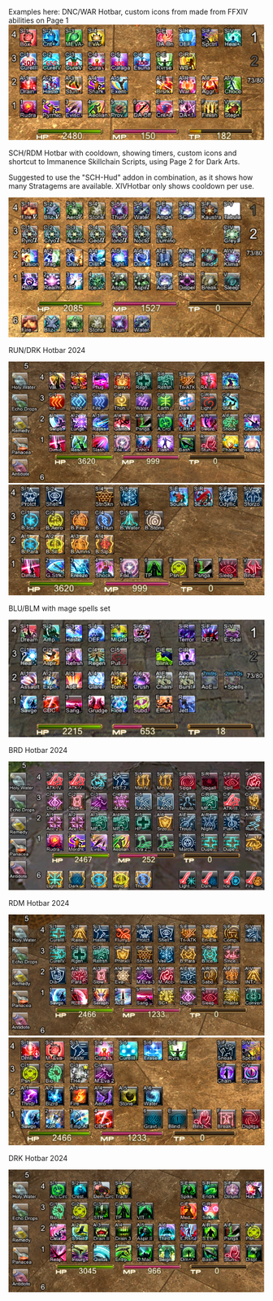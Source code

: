 Examples here:
DNC/WAR Hotbar, custom icons from made from FFXIV abilities on Page 1
<img src="https://github.com/NoScrying/Window-Addons/blob/main/xivhotbar/images/other/DNC%20Xivhotbar.png">

SCH/RDM Hotbar with cooldown, showing timers, custom icons and shortcut to Immanence Skillchain Scripts, using Page 2 for Dark Arts.

Suggested to use the "SCH-Hud" addon in combination, as it shows how many Stratagems are available.
XIVHotbar only shows cooldown per use.

<img src="https://github.com/NoScrying/Window-Addons/blob/main/xivhotbar/images/other/SCH%20XIVHotbar.png">

RUN/DRK Hotbar 2024

<img src="https://github.com/NoScrying/Window-Addons/blob/main/xivhotbar/images/other/RUN%20XIVHotbar%202024(2).png">
<img src="https://github.com/NoScrying/Window-Addons/blob/main/xivhotbar/images/other/RUN%20Page2%20XIVHotbar%202024.png">

BLU/BLM with mage spells set

<img src="https://github.com/NoScrying/Window-Addons/blob/main/xivhotbar/images/other/BLU%20hotbar.png">

BRD Hotbar 2024

<img src="https://github.com/NoScrying/Window-Addons/blob/main/xivhotbar/images/other/BRD%20Hotbar%202024(2).png">

RDM Hotbar 2024

<img src="https://github.com/NoScrying/Window-Addons/blob/main/xivhotbar/images/other/RDM%20Hotbar%202024.png">
<img src="https://github.com/NoScrying/Window-Addons/blob/main/xivhotbar/images/other/RDM%20Hotbar%20Page2%202024.png">

DRK Hotbar 2024

<img src="https://github.com/NoScrying/Window-Addons/blob/main/xivhotbar/images/other/DRK%20Hotbar%202024.png">
